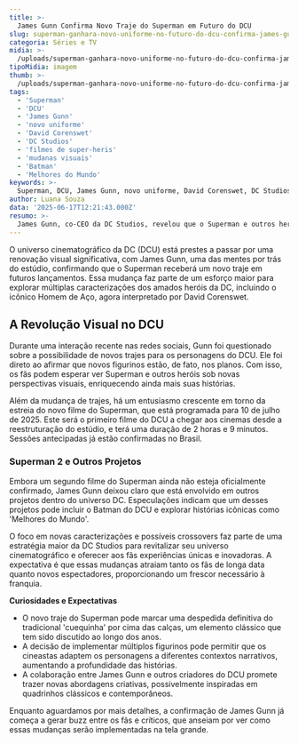 ```yaml
---
title: >-
  James Gunn Confirma Novo Traje do Superman em Futuro do DCU
slug: superman-ganhara-novo-uniforme-no-futuro-do-dcu-confirma-james-gunn
categoria: Séries e TV
midia: >-
  /uploads/superman-ganhara-novo-uniforme-no-futuro-do-dcu-confirma-james-gunn-thumb.jpg
tipoMidia: imagem
thumb: >-
  /uploads/superman-ganhara-novo-uniforme-no-futuro-do-dcu-confirma-james-gunn-thumb.jpg
tags:
  - 'Superman'
  - 'DCU'
  - 'James Gunn'
  - 'novo uniforme'
  - 'David Corenswet'
  - 'DC Studios'
  - 'filmes de super-heris'
  - 'mudanas visuais'
  - 'Batman'
  - 'Melhores do Mundo'
keywords: >-
  Superman, DCU, James Gunn, novo uniforme, David Corenswet, DC Studios, filmes de super-heróis, mudanças visuais, Batman, Melhores do Mundo
author: Luana Souza
data: '2025-06-17T12:21:43.000Z'
resumo: >-
  James Gunn, co-CEO da DC Studios, revelou que o Superman e outros heróis do DCU terão novos uniformes em futuros projetos. Mudanças visuais são esperadas para expandir as caracterizações dos personagens.
---
```


O universo cinematográfico da DC (DCU) está prestes a passar por uma renovação visual significativa, com James Gunn, uma das mentes por trás do estúdio, confirmando que o Superman receberá um novo traje em futuros lançamentos. Essa mudança faz parte de um esforço maior para explorar múltiplas caracterizações dos amados heróis da DC, incluindo o icônico Homem de Aço, agora interpretado por David Corenswet.

## A Revolução Visual no DCU

Durante uma interação recente nas redes sociais, Gunn foi questionado sobre a possibilidade de novos trajes para os personagens do DCU. Ele foi direto ao afirmar que novos figurinos estão, de fato, nos planos. Com isso, os fãs podem esperar ver Superman e outros heróis sob novas perspectivas visuais, enriquecendo ainda mais suas histórias.

Além da mudança de trajes, há um entusiasmo crescente em torno da estreia do novo filme do Superman, que está programada para 10 de julho de 2025. Este será o primeiro filme do DCU a chegar aos cinemas desde a reestruturação do estúdio, e terá uma duração de 2 horas e 9 minutos. Sessões antecipadas já estão confirmadas no Brasil.

### Superman 2 e Outros Projetos

Embora um segundo filme do Superman ainda não esteja oficialmente confirmado, James Gunn deixou claro que está envolvido em outros projetos dentro do universo DC. Especulações indicam que um desses projetos pode incluir o Batman do DCU e explorar histórias icônicas como 'Melhores do Mundo'.

O foco em novas caracterizações e possíveis crossovers faz parte de uma estratégia maior da DC Studios para revitalizar seu universo cinematográfico e oferecer aos fãs experiências únicas e inovadoras. A expectativa é que essas mudanças atraiam tanto os fãs de longa data quanto novos espectadores, proporcionando um frescor necessário à franquia.

**Curiosidades e Expectativas**

- O novo traje do Superman pode marcar uma despedida definitiva do tradicional 'cuequinha' por cima das calças, um elemento clássico que tem sido discutido ao longo dos anos.
- A decisão de implementar múltiplos figurinos pode permitir que os cineastas adaptem os personagens a diferentes contextos narrativos, aumentando a profundidade das histórias.
- A colaboração entre James Gunn e outros criadores do DCU promete trazer novas abordagens criativas, possivelmente inspiradas em quadrinhos clássicos e contemporâneos.

Enquanto aguardamos por mais detalhes, a confirmação de James Gunn já começa a gerar buzz entre os fãs e críticos, que anseiam por ver como essas mudanças serão implementadas na tela grande.